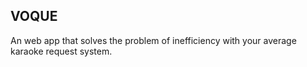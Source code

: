 ## VOQUE
An web app that solves the problem of inefficiency with your average karaoke request system.
